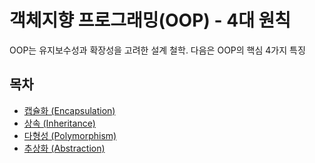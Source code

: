 # 객체지향 프로그래밍(OOP) - 4대 원칙

OOP는 유지보수성과 확장성을 고려한 설계 철학. 다음은 OOP의 핵심 4가지 특징

##  목차
- [캡슐화 (Encapsulation)](./Encapsulation.md)
- [상속 (Inheritance)](./Inheritance.md)
- [다형성 (Polymorphism)](./Polymorphism.md)
- [추상화 (Abstraction)](./Abstraction.md)


